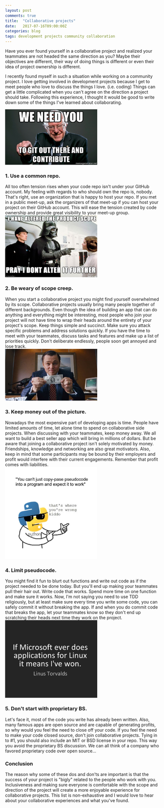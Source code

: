 ```yaml
---
layout: post
comments: true
title:  "Collaborative projects"
date:   2017-07-16T09:00:00Z
categories: blog
tags: development projects community collaboration
--- 
```


Have you ever found yourself in a collaborative project and realized your teammates are not headed the same direction as you? Maybe their objectives are different, their way of doing things is different or even their idea of project ownership is different. 

I recently found myself in such a situation while working on a community project. I love getting involved in development projects because I get to meet people who love to discuss the things I love. (i.e. coding) Things can get a little complicated when you can't agree on the direction a project should take. Following this experience, I thought it would be good to write down some of the things I've learned about collaborating. 



<div class="contained">
<img src="/assets/post_images/git_bernie.png" class="floated" width="300">
<h3>1. Use a common repo.</h3>
All too often tension rises when your code repo isn't under your GitHub account. My feeling with regards to who should own the repo is, nobody. That's right, use an organization that is happy to host your repo. If you met in a public meet-up, ask the organizers of that meet-up if you can host your project on their GitHub account. This will ease the tension created by code ownership and provide great visibility to your meet-up group. 

</div>
<div class="contained">
<img class="floated" src="/assets/post_images/project_scope.jpg" width="300">
<h3>2. Be weary of scope creep.</h3>
When you start a collaborative project you might find yourself overwhelmed by its scope. Collaborative projects usually bring many people together of different backgrounds. Even though the idea of building an app that can do anything and everything might be interesting, most people who join your project will not have time to wrap their heads around the entirety of your project's scope. Keep things simple and succinct. Make sure you attack specific problems and address solutions quickly. If you have the time to meet with your teammates, discuss tasks and features and make up a list of priorities quickly. Don't deliberate endlessly, people soon get annoyed and 
lose track.
</div>
<div class="contained">
<img src="/assets/post_images/belfort.jpg" class="floated" width="300">
<h3>3. Keep money out of the picture.</h3>
Nowadays the most expensive part of developing apps is time. People have limited amounts of time, let alone time to spend on collaborative side projects. When discussing with your teammates, keep money away. We all want to build a best seller app which will bring in millions of dollars. But be aware that joining a collaborative project isn't solely motivated by money. Friendships, knowledge and networking are also great motivators.  Also, keep in mind that some participants may be bound by their employers and profit would interfere with their current engagements. Remember that profit comes with liabilities.
</div>

<div class="contained">
<img src="/assets/post_images/pseudocode.jpg" class="floated" width="300">
<h3>4. Limit pseudocode.</h3>
You might find it fun to blurt out functions and write out code as if the project needed to be done today. But you'll end up making your teammates pull their hair out. Write code that works. Spend more time on one function and make sure it works. Now, I'm not saying you need to use TDD religiously, but at least make sure every time you write some code, you can safely commit it without breaking the app. If and when you do commit code that breaks the app, let your teammates know so they don't end up scratching their heads next time they work on the project.
</div>
<div class="contained">
<img src="/assets/post_images/linus_microsoft.png" class="floated" width="300">
<h3>5. Don't start with proprietary BS.</h3>
Let's face it, most of the code you write has already been written. Also, many famous apps are open source and are capable of generating profits, so why would you feel the need to close off your code. If you feel the need to make your code closed source, don't join collaborative projects. Tying in to #1, you should also include an MIT or BSD license in your repo. This way you avoid the proprietary BS discussion. We can all think of a company who favored proprietary code over open source...
</div>	

<div class="contained">

<h3>Conclusion</h3> 

The reason why some of these dos and don'ts are important is that the success of your project is "bigly" related to the people who work with you. Inclusiveness and making sure everyone is comfortable with the scope and direction of the project will create a more enjoyable experience for collaborative projects. This list is non-exhaustive and I would love to hear about your collaborative experiences and what you've found.

</div>